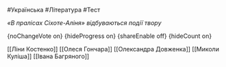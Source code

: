 #Українська #Література #Тест

*«В пралісах Сіхоте-Аліня» відбуваються події твору*

{noChangeVote on}
{hideProgress on}
{shareEnable off}
{hideCount on}

[[Ліни Костенко]]
[[Олеся Гончара]]
[[Олександра Довженка]]
[[Миколи Куліша]]
[[Івана Багряного]]
